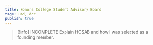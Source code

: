 ```yaml
---
title: Honors College Student Advisory Board
tags: umd, dcc
publish: true
---
```

> [!info] INCOMPLETE
> Explain HCSAB and how I was selected as a founding member.